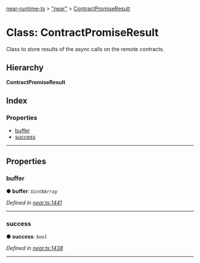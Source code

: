 [near-runtime-ts](../README.md) > ["near"](../modules/_near_.md) > [ContractPromiseResult](../classes/_near_.contractpromiseresult.md)

# Class: ContractPromiseResult

Class to store results of the async calls on the remote contracts.

## Hierarchy

**ContractPromiseResult**

## Index

### Properties

* [buffer](_near_.contractpromiseresult.md#buffer)
* [success](_near_.contractpromiseresult.md#success)

---

## Properties

<a id="buffer"></a>

###  buffer

**● buffer**: *`Uint8Array`*

*Defined in [near.ts:1441](https://github.com/nearprotocol/near-runtime-ts/blob/16a2965/near.ts#L1441)*

___
<a id="success"></a>

###  success

**● success**: *`bool`*

*Defined in [near.ts:1438](https://github.com/nearprotocol/near-runtime-ts/blob/16a2965/near.ts#L1438)*

___

